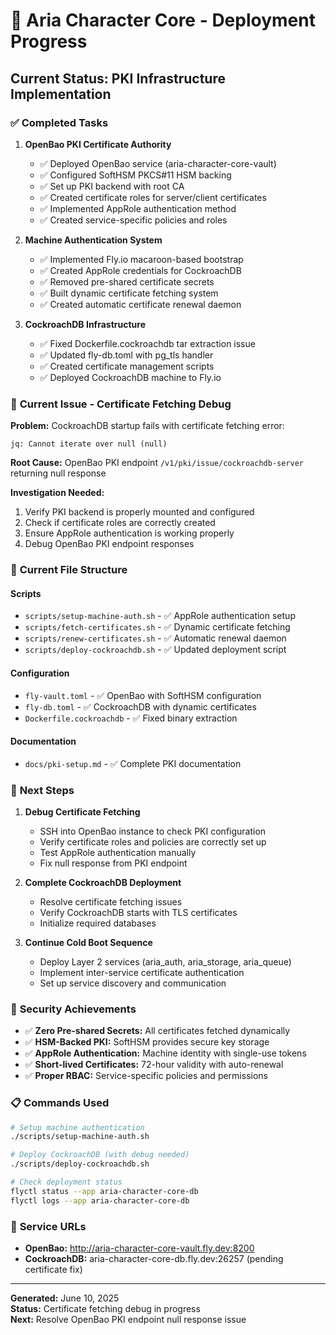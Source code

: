 # 🚀 Aria Character Core - Deployment Progress

## Current Status: PKI Infrastructure Implementation

### ✅ **Completed Tasks**

1. **OpenBao PKI Certificate Authority**
   - ✅ Deployed OpenBao service (aria-character-core-vault)
   - ✅ Configured SoftHSM PKCS#11 HSM backing
   - ✅ Set up PKI backend with root CA
   - ✅ Created certificate roles for server/client certificates
   - ✅ Implemented AppRole authentication method
   - ✅ Created service-specific policies and roles

2. **Machine Authentication System**
   - ✅ Implemented Fly.io macaroon-based bootstrap
   - ✅ Created AppRole credentials for CockroachDB
   - ✅ Removed pre-shared certificate secrets
   - ✅ Built dynamic certificate fetching system
   - ✅ Created automatic certificate renewal daemon

3. **CockroachDB Infrastructure**
   - ✅ Fixed Dockerfile.cockroachdb tar extraction issue
   - ✅ Updated fly-db.toml with pg_tls handler
   - ✅ Created certificate management scripts
   - ✅ Deployed CockroachDB machine to Fly.io

### 🔧 **Current Issue - Certificate Fetching Debug**

**Problem:** CockroachDB startup fails with certificate fetching error:
```
jq: Cannot iterate over null (null)
```

**Root Cause:** OpenBao PKI endpoint `/v1/pki/issue/cockroachdb-server` returning null response

**Investigation Needed:**
1. Verify PKI backend is properly mounted and configured
2. Check if certificate roles are correctly created
3. Ensure AppRole authentication is working properly
4. Debug OpenBao PKI endpoint responses

### 📁 **Current File Structure**

#### **Scripts**
- `scripts/setup-machine-auth.sh` - ✅ AppRole authentication setup
- `scripts/fetch-certificates.sh` - ✅ Dynamic certificate fetching
- `scripts/renew-certificates.sh` - ✅ Automatic renewal daemon
- `scripts/deploy-cockroachdb.sh` - ✅ Updated deployment script

#### **Configuration**
- `fly-vault.toml` - ✅ OpenBao with SoftHSM configuration
- `fly-db.toml` - ✅ CockroachDB with dynamic certificates
- `Dockerfile.cockroachdb` - ✅ Fixed binary extraction

#### **Documentation**
- `docs/pki-setup.md` - ✅ Complete PKI documentation

### 🎯 **Next Steps**

1. **Debug Certificate Fetching**
   - SSH into OpenBao instance to check PKI configuration
   - Verify certificate roles and policies are correctly set up
   - Test AppRole authentication manually
   - Fix null response from PKI endpoint

2. **Complete CockroachDB Deployment**
   - Resolve certificate fetching issues
   - Verify CockroachDB starts with TLS certificates
   - Initialize required databases

3. **Continue Cold Boot Sequence**
   - Deploy Layer 2 services (aria_auth, aria_storage, aria_queue)
   - Implement inter-service certificate authentication
   - Set up service discovery and communication

### 🔐 **Security Achievements**

- ✅ **Zero Pre-shared Secrets:** All certificates fetched dynamically
- ✅ **HSM-Backed PKI:** SoftHSM provides secure key storage
- ✅ **AppRole Authentication:** Machine identity with single-use tokens
- ✅ **Short-lived Certificates:** 72-hour validity with auto-renewal
- ✅ **Proper RBAC:** Service-specific policies and permissions

### 📋 **Commands Used**

```bash
# Setup machine authentication
./scripts/setup-machine-auth.sh

# Deploy CockroachDB (with debug needed)
./scripts/deploy-cockroachdb.sh

# Check deployment status
flyctl status --app aria-character-core-db
flyctl logs --app aria-character-core-db
```

### 🔗 **Service URLs**

- **OpenBao:** http://aria-character-core-vault.fly.dev:8200
- **CockroachDB:** aria-character-core-db.fly.dev:26257 (pending certificate fix)

---

**Generated:** June 10, 2025  
**Status:** Certificate fetching debug in progress  
**Next:** Resolve OpenBao PKI endpoint null response issue
